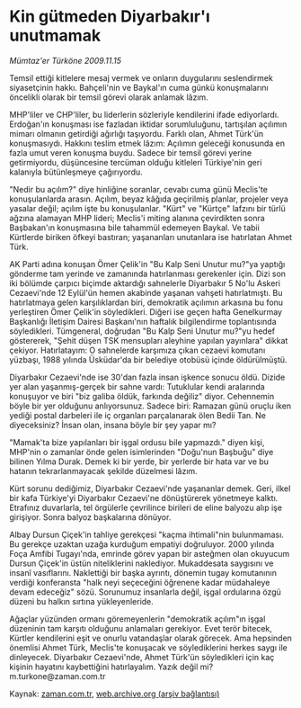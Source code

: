 # Kin gütmeden Diyarbakır'ı unutmamak

*Mümtaz'er Türköne 2009.11.15*

<tr><td class="metin" colspan="2" style="padding-top: 20px; padding-left: 5px; ">Temsil ettiği kitlelere mesaj vermek ve onların duygularını seslendirmek siyasetçinin hakkı. Bahçeli'nin ve Baykal'ın cuma günkü konuşmalarını öncelikli olarak bir temsil görevi olarak anlamak lâzım.</td></tr><tr><td class="metin" colspan="2" style="padding-top: 20px; padding-left: 5px; "><p>MHP'liler ve CHP'liler, bu liderlerin sözleriyle kendilerini ifade ediyorlardı. Erdoğan'ın konuşması ise fazladan iktidar sorumluluğunu, tartışılan açılımın mimarı olmanın getirdiği ağırlığı taşıyordu. Farklı olan, Ahmet Türk'ün konuşmasıydı. Hakkını teslim etmek lâzım: Açılımın geleceği konusunda en fazla umut veren konuşma buydu. Sadece bir temsil görevi yerine getirmiyordu, düşüncesine tercüman olduğu kitleleri Türkiye'nin geri kalanıyla bütünleşmeye çağırıyordu.
<p>"Nedir bu açılım?" diye hinliğine soranlar, cevabı cuma günü Meclis'te konuşulanlarda arasın. Açılım, beyaz kâğıda geçirilmiş planlar, projeler veya yasalar değil; açılım işte bu konuşulanlar. "Kürt" ve "Kürtçe" lafzını bir türlü ağzına alamayan MHP lideri; Meclis'i miting alanına çevirdikten sonra Başbakan'ın konuşmasına bile tahammül edemeyen Baykal. Ve tabii Kürtlerde biriken öfkeyi bastıran; yaşananları unutanlara ise hatırlatan Ahmet Türk.
<p>AK Parti adına konuşan Ömer Çelik'in "Bu Kalp Seni Unutur mu?"ya yaptığı gönderme tam yerinde ve zamanında hatırlanması gerekenler için. Dizi son iki bölümde çarpıcı biçimde aktardığı sahnelerle Diyarbakır 5 No'lu Askeri Cezaevi'nde 12 Eylül'ün hemen akabinde yaşanan vahşeti hatırlatmıştı. Bu hatırlatmaya gelen karşılıklardan biri, demokratik açılımın arkasına bu fonu yerleştiren Ömer Çelik'in söyledikleri. Diğeri ise geçen hafta Genelkurmay Başkanlığı İletişim Dairesi Başkanı'nın haftalık bilgilendirme toplantısında söyledikleri. Tümgeneral, doğrudan "Bu Kalp Seni Unutur mu?"yu hedef göstererek, "Şehit düşen TSK mensupları aleyhine yapılan yayınlara" dikkat çekiyor. Hatırlatayım: O sahnelerde karşımıza çıkan cezaevi komutanı yüzbaşı, 1988 yılında Üsküdar'da bir belediye otobüsü içinde öldürülmüştü.
<p>Diyarbakır Cezaevi'nde ise 30'dan fazla insan işkence sonucu öldü. Dizide yer alan yaşanmış-gerçek bir sahne vardı: Tutuklular kendi aralarında konuşuyor ve biri "biz galiba öldük, farkında değiliz" diyor. Cehennemin böyle bir yer olduğunu anlıyorsunuz. Sadece biri: Ramazan günü oruçlu iken yediği postal darbeleri ile iç organları parçalanarak ölen Bedii Tan. Ne diyeceksiniz? İnsan olan, insana böyle bir şey yapar mı?
<p>"Mamak'ta bize yapılanları bir işgal ordusu bile yapmazdı." diyen kişi, MHP'nin o zamanlar önde gelen isimlerinden "Doğu'nun Başbuğu" diye bilinen Yılma Durak. Demek ki bir yerde, bir yerlerde bir hata var ve bu hatanın tekrarlanmayacak şekilde düzelmesi lâzım.
<p>Kürt sorunu dediğimiz, Diyarbakır Cezaevi'nde yaşananlar demek. Geri, ilkel bir kafa Türkiye'yi Diyarbakır Cezaevi'ne dönüştürerek yönetmeye kalktı. Etrafınız duvarlarla, tel örgülerle çevrilince birileri de eline balyozu alıp işe girişiyor. Sonra balyoz başkalarına dönüyor.
<p>Albay Dursun Çiçek'in tahliye gerekçesi "kaçma ihtimali"nin bulunmaması. Bu gerekçe uzaktan uzağa kurduğum empatiyi doğruluyor. 2000 yılında Foça Amfibi Tugayı'nda, emrinde görev yapan bir asteğmen olan okuyucum Dursun Çiçek'in üstün niteliklerini naklediyor. Mukaddesata saygısını ve insanî vasıflarını. Naklettiği bir başka ayrıntı, dönemin tugay komutanının verdiği konferansta "halk neyi seçeceğini öğrenene kadar müdahaleye devam edeceğiz" sözü. Sorunumuz insanlarla değil, işgal ordularına özgü düzeni bu halkın sırtına yükleyenleride.
<p>Ağaçlar yüzünden ormanı göremeyenlerin "demokratik açılım"ın işgal düzeninin tam karşıtı olduğunu anlamaları gerekiyor. Evet terör bitecek, Kürtler kendilerini eşit ve onurlu vatandaşlar olarak görecek. Ama hepsinden önemlisi Ahmet Türk, Meclis'te konuşacak ve söylediklerini herkes saygı ile dinleyecek. Diyarbakır Cezaevi'nde, Ahmet Türk'ün söyledikleri için kaç kişinin hayatını kaybettiğini hatırlayalım. Yazık değil mi? m.turkone@zaman.com.tr<br/></p></p></p></p></p></p></p></p></td></tr>

Kaynak: [zaman.com.tr](http://zaman.com.tr/yazar.do?yazino=915897), [web.archive.org (arşiv bağlantısı)](http://web.archive.org/web/20100109124320/http://www.zaman.com.tr:80/yazar.do?yazino=915897)
